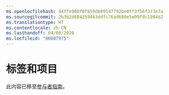 ```yaml
---
ms.openlocfilehash: 94ffe960f0f859db09147792be0ff3f56f373e7a
ms.sourcegitcommit: 2b3b2d684259463ddfc76ad680e5e09fdc1984d2
ms.translationtype: HT
ms.contentlocale: zh-CN
ms.lasthandoff: 04/08/2020
ms.locfileid: "80887975"
---
```

# <a name="labels-and-projects"></a>标签和项目

此内容已移至[参与者指南](https://docs.microsoft.com/contribute/dotnet/labels-projects)。
